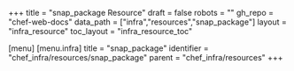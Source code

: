 +++
title = "snap_package Resource"
draft = false
robots = ""
gh_repo = "chef-web-docs"
data_path = ["infra","resources","snap_package"]
layout = "infra_resource"
toc_layout = "infra_resource_toc"

[menu]
  [menu.infra]
    title = "snap_package"
    identifier = "chef_infra/resources/snap_package"
    parent = "chef_infra/resources"
+++

<!-- The contents of this page are automatically generated from the snap_package.yaml file in the data/infra/resources directory. -->
<!-- To suggest a change, edit the https://github.com/chef/chef/blob/main/lib/chef/resource/snap_package.rb file and submit a pull request to the https://github.com/chef/chef repository. -->
<!-- markdownlint-disable-file -->
